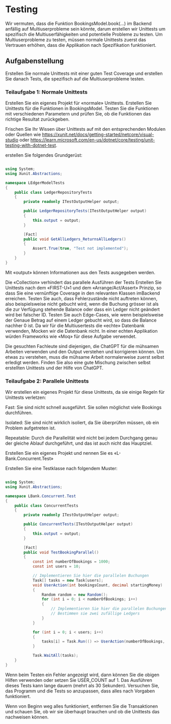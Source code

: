 # Testing

Wir vermuten, dass die Funktion BookingsModel.book(…) im Backend anfällig auf Multiuserprobleme sein könnte, darum erstellen wir Unittests um spezifisch die Multiuserfähigkeiten und potentielle Probleme zu testen. Um Multiuserprobleme zu testen, müssen normale Unittests zuerst das Vertrauen erhöhen, dass die Applikation nach Spezifikation funktioniert.

## Aufgabenstellung

Erstellen Sie normale Unittests mit einer guten Test Coverage und erstellen Sie danach Tests, die spezifisch auf die Multiuserprobleme testen.

### Teilaufgabe 1: Normale Unittests

Erstellen Sie ein eigenes Projekt für «normale» Unittests. Erstellen Sie Unittests für die Funktionen in BookingsModel. Testen Sie die Funktionen mit verschiedenen Parametern und prüfen Sie, ob die Funktionen das richtige Resultat zurückgeben.

Frischen Sie Ihr Wissen über Unittests auf mit den entsprechenden Modulen oder Quellen wie https://xunit.net/docs/getting-started/netcore/visual-studio oder https://learn.microsoft.com/en-us/dotnet/core/testing/unit-testing-with-dotnet-test.


erstellen Sie folgendes Grundgerüst:

```csharp

using System;
using Xunit.Abstractions;

namespace LEdgerModelTests
{
    public class LedgerRepositoryTests
    {
        private readonly ITestOutputHelper output;

        public LedgerRepositoryTests(ITestOutputHelper output)
        {
            this.output = output;
        }

        [Fact]
        public void GetAllLedgers_ReturnsAllLedgers()
        {
            Assert.True(true, "Test not implemented");
        }
    }    
}

```

Mit «output» können Informationen aus den Tests ausgegeben werden.

Die «Collection» verhindert das parallele Ausführen der Tests Erstellen Sie Unittests nach dem «FIRST-U»1 und dem «Arrange/Act/Assert» Prinzip, so dass Sie eine vernünftige Coverage in den relevanten Klassen imBackend erreichen.
Testen Sie auch, dass Fehlerzustände nicht auftreten können, also beispielsweise nicht gebucht wird, wenn die Buchung grösser ist als die zur Verfügung stehende Balance oder dass ein Ledger nicht geändert wird bei falscher ID. Testen Sie auch Edge-Cases, wie wenn beispielsweise der Genaue Betrag auf einem Ledger gebucht wird, so dass die Balance nachher 0 ist. Da wir für die Multiusertests die «echte» Datenbank verwenden, Mocken wir die Datenbank nicht. In einer echten Applikation würden Frameworks wie «Moq» für diese Aufgabe verwendet. 

Die gesuchten Fachleute sind diejenigen, die ChatGPT für die mühsamen Arbeiten verwenden und den Output verstehen und korrigieren können. Um etwas zu verstehen, muss die mühsame Arbeit normalerweise zuerst selbst erledigt werden. Finden Sie also eine gute Mischung zwischen selbst erstellten Unittests und der Hilfe von ChatGPT.

### Teilaufgabe 2: Parallele Unittests

Wir erstellen ein eigenes Projekt für diese Unittests, da sie einige Regeln für Unittests verletzen:

Fast: Sie sind nicht schnell ausgeführt. Sie sollen möglichst viele Bookings durchführen.

Isolated: Sie sind nicht wirklich isoliert, da Sie überprüfen müssen, ob ein Problem aufgetreten ist.

Repeatable: Durch die Parallelität wird nicht bei jedem Durchgang genau der gleiche Ablauf durchgeführt, und das ist auch nicht das Hauptziel.

Erstellen Sie ein eigenes Projekt und nennen Sie es «L-Bank.Concurrent.Test»

Erstellen Sie eine Testklasse nach folgendem Muster: 

```csharp	

using System;
using Xunit.Abstractions;

namespace LBank.Concurrent.Test
{
    public class ConcurrentTests
    {
        private readonly ITestOutputHelper output;

        public ConcurrentTests(ITestOutputHelper output)
        {
            this.output = output;
        }

        [Fact]
        public void TestBookingParallel()
        {
            const int numberOfBookings = 1000;
            const int users = 10;

            // Implementieren Sie hier die parallelen Buchungen
            Task[] tasks = new Task[users];
            void UserAction(int bookingsCount, decimal startingMoney)
            {
                Random random = new Random();
                for (int i = 0; i < numberOfBookings; i++)
                {
                    // Implementieren Sie hier die parallelen Buchungen
                    // Bestimmen sie zwei zufällige Ledgers
                }
            }

            for (int i = 0; i < users; i++)
            {
                tasks[i] = Task.Run(() => UserAction(numberOfBookings, 1000));
            }

            Task.WaitAll(tasks);
    }
}

```

Wenn beim Testen ein Fehler angezeigt wird, dann können Sie die obigen Hilfen verwenden oder setzen Sie USER_COUNT auf 1.
Das Ausführen dieses Tests kann lange dauern (mehrt als 30 Sekunden). Versuchen Sie, das Programm und die Tests so anzupassen, dass alles nach Vorgaben funktioniert.

Wenn von Beginn weg alles funktioniert, entfernen Sie die Transaktionen und schauen Sie, ob wir sie überhaupt brauchen und ob die Unittests das nachweisen können.

